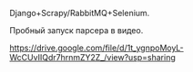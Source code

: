 Django+Scrapy/RabbitMQ+Selenium.

Пробный запуск парсера в видео. 

https://drive.google.com/file/d/1t_ygnpoMoyL-WcCUvIIQdr7hrnmZY2Z_/view?usp=sharing